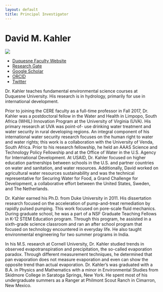 ```yaml
---
layout: default
title: Principal Investigator
---
```

# David M. Kahler  

![](https://duq.box.com/shared/static/8km4k3p9z3iu77mpf2nkl0vou6u0x8rv.jpg)

- [Duquesne Faculty Website](https://duq.edu/academics/faculty/david-m-kahler)
- [Research Gate](https://www.researchgate.net/profile/David-M-Kahler)
- [Google Scholar](https://scholar.google.com/citations?user=cbFRZZ0AAAAJ&hl=en)
- [ORCID](https://orcid.org/0000-0002-8941-6402)
- [Twitter](https://twitter.com/DavidMKahler)

Dr. Kahler teaches fundamental environmental science courses at Duquesne University.  His research is in hydrology, primarily for use in international development.  

Prior to joining the CERE faculty as a full-time professor in Fall 2017, Dr. Kahler was a postdoctoral fellow in the Water and Health in Limpopo, South Africa (WHIL) Innovation Program at the University of Virginia (UVA). His primary research at UVA was point-of- use drinking water treatment and water security in rural developing regions. An integral component of his international water security research focuses on the human right to water and water rights; this work is a collaboration with the University of Venda, South Africa. Prior to his research fellowship, he held an AAAS Science and Technology Policy Fellowship and at the Office of Water in the U.S. Agency for International Development. At USAID, Dr. Kahler focused on higher education partnerships between schools in the U.S. and partner countries on water and sanitation, and water resources. Additionally, David worked on agricultural water resources sustainability and was the technical representative for Securing Water for Food, a Grand Challenge for Development, a collaborative effort between the United States, Sweden, and The Netherlands.  

Dr. Kahler earned his Ph.D. from Duke University in 2011. His dissertation research focused on the acceleration of pump-and-treat remediation by rapidly pulsed pumping. This work focused on pore-scale fluid mechanics. During graduate school, he was a part of a NSF Graduate Teaching Fellows in K-12 STEM Education program. Through this program, he assisted in a sixth-grade science classroom and ran an after school program that focused on technology encountered in everyday life. He also taught environmental engineering for two summer programs in India.  

In his M.S. research at Cornell University, Dr. Kahler studied trends in observed evapotranspiration and precipitation, the so-called evaporation paradox. Through different measurement techniques, he determined that pan evaporation does not measure evaporation and even can show the opposite trend than actual evaporation. Dr. Kahler’s was graduated with a B.A. in Physics and Mathematics with a minor in Environmental Studies from Skidmore College in Saratoga Springs, New York. He spent most of his undergraduate summers as a Ranger at Philmont Scout Ranch in Cimarron, New Mexico.  
